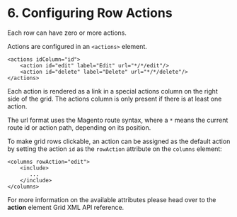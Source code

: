 # 6. Configuring Row Actions

Each row can have zero or more actions.

Actions are configured in an `<actions>` element.


```markup
<actions idColumn="id">
    <action id="edit" label="Edit" url="*/*/edit"/>
    <action id="delete" label="Delete" url="*/*/delete"/>
</actions>
```


Each action is rendered as a link in a special actions column on the right side of the grid. The actions column is only present if there is at least one action.


The url format uses the Magento route syntax, where a `*` means the current route id or action path, depending on its position.


To make grid rows clickable, an action can be assigned as the default action by setting the action `id` as the `rowAction` attribute on the `columns` element:


```markup
<columns rowAction="edit">
    <include>
       ...
    </include>
</columns>
```


For more information on the available attributes please head over to the **action** element Grid XML API reference.